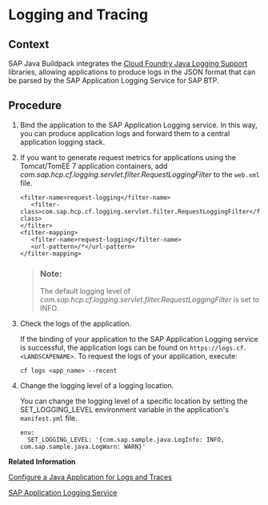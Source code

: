 <!-- loio7eb922a1668a435d8bd681263e0be12e -->

# Logging and Tracing



<a name="loio7eb922a1668a435d8bd681263e0be12e__context_nwf_1vd_p2b"/>

## Context

SAP Java Buildpack integrates the [Cloud Foundry Java Logging Support](https://github.com/SAP/cf-java-logging-support) libraries, allowing applications to produce logs in the JSON format that can be parsed by the SAP Application Logging Service for SAP BTP.



## Procedure

1.  Bind the application to the SAP Application Logging service. In this way, you can produce application logs and forward them to a central application logging stack.

2.  If you want to generate request metrics for applications using the Tomcat/TomEE 7 application containers, add *com.sap.hcp.cf.logging.servlet.filter.RequestLoggingFilter* to the `web.xml` file.

    ```
    <filter-name>request-logging</filter-name>
       <filter-class>com.sap.hcp.cf.logging.servlet.filter.RequestLoggingFilter</filter-class>
    </filter>
    <filter-mapping>
       <filter-name>request-logging</filter-name>
       <url-pattern>/*</url-pattern>
    </filter-mapping>
    ```

    > ### Note:  
    > The default logging level of *com.sap.hcp.cf.logging.servlet.filter.RequestLoggingFilter* is set to INFO.

3.  Check the logs of the application.

    If the binding of your application to the SAP Application Logging service is successful, the application logs can be found on `https://logs.cf.<LANDSCAPENAME>`. To request the logs of your application, execute:

    ```
    cf logs <app_name> --recent
    ```

4.  Change the logging level of a logging location.

    You can change the logging level of a specific location by setting the SET\_LOGGING\_LEVEL environment variable in the application's `manifest.yml` file.

    ```
    env:
      SET_LOGGING_LEVEL: '{com.sap.sample.java.LogInfo: INFO, com.sap.sample.java.LogWarn: WARN}'
    ```


**Related Information**  


[Configure a Java Application for Logs and Traces](configure-a-java-application-for-logs-and-traces-5551c5e.md "Configure the collection of log and trace messages generated by a Java application in the Cloud Foundry Environment.")

[SAP Application Logging Service](https://help.sap.com/viewer/product/APPLICATION_LOGGING/Cloud/en-US)

